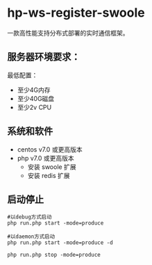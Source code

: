 # hp-ws-register-swoole
一款高性能支持分布式部署的实时通信框架。

## 服务器环境要求：

最低配置：
- 至少4G内存
- 至少40G磁盘
- 至少2v CPU

## 系统和软件

- centos v7.0 或更高版本
- php v7.0 或更高版本
  - 安装 swoole 扩展
  - 安装 redis 扩展



## 启动停止

```
#以debug方式启动
php run.php start -mode=produce

#以daemon方式启动
php run.php start -mode=produce -d

php run.php stop -mode=produce
```
